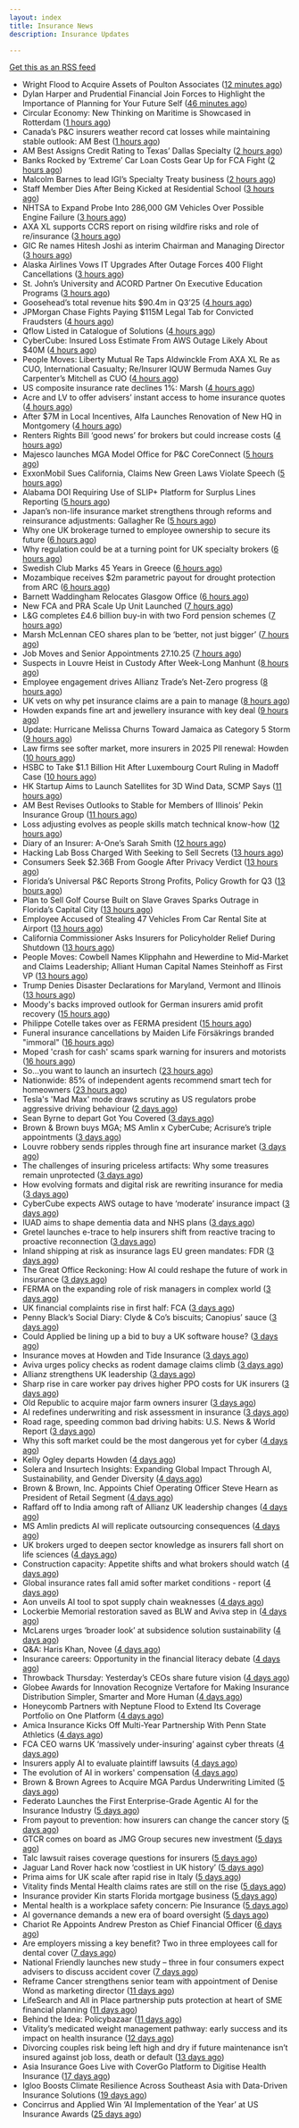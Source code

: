 ```yaml
---
layout: index
title: Insurance News
description: Insurance Updates

---
```


[Get this as an RSS feed](/insurance.rss)

<!-- news_marker starts -->
- Wright Flood to Acquire Assets of Poulton Associates ([12 minutes ago](https://www.insurtechinsights.com/wright-flood-to-acquire-assets-of-poulton-associates/))
- Dylan Harper and Prudential Financial Join Forces to Highlight the Importance of Planning for Your Future Self ([46 minutes ago](https://www.insurtechinsights.com/dylan-harper-and-prudential-financial-join-forces-to-highlight-the-importance-of-planning-for-your-future-self/))
- Circular Economy: New Thinking on Maritime is Showcased in Rotterdam ([1 hours ago](https://insurance-edge.net/2025/10/27/circular-economy-new-thinking-in-maritime-showcased-in-rotterdam/))
- Canada’s P&C insurers weather record cat losses while maintaining stable outlook: AM Best ([1 hours ago](https://www.reinsurancene.ws/canadas-pc-insurers-weather-record-cat-losses-while-maintaining-stable-outlook-am-best/))
- AM Best Assigns Credit Rating to Texas’ Dallas Specialty ([2 hours ago](https://www.insurancejournal.com/news/southcentral/2025/10/27/845254.htm))
- Banks Rocked by ‘Extreme’ Car Loan Costs Gear Up for FCA Fight ([2 hours ago](https://www.insurancejournal.com/news/international/2025/10/27/845244.htm))
- Malcolm Barnes to lead IGI’s Specialty Treaty business ([2 hours ago](https://www.reinsurancene.ws/malcolm-barnes-to-lead-igis-specialty-treaty-business/))
- Staff Member Dies After Being Kicked at Residential School ([3 hours ago](https://www.insurancejournal.com/news/east/2025/10/27/845241.htm))
- NHTSA to Expand Probe Into 286,000 GM Vehicles Over Possible Engine Failure ([3 hours ago](https://www.insurancejournal.com/news/national/2025/10/27/845235.htm))
- AXA XL supports CCRS report on rising wildfire risks and role of re/insurance ([3 hours ago](https://www.reinsurancene.ws/axa-xl-supports-ccrs-report-on-rising-wildfire-risks-and-role-of-re-insurance/))
- GIC Re names Hitesh Joshi as interim Chairman and Managing Director ([3 hours ago](https://www.reinsurancene.ws/gic-re-names-hitesh-joshi-as-interim-chairman-and-managing-director/))
- Alaska Airlines Vows IT Upgrades After Outage Forces 400 Flight Cancellations ([3 hours ago](https://www.insurancejournal.com/news/national/2025/10/27/845228.htm))
- St. John’s University and ACORD Partner On Executive Education Programs ([3 hours ago](https://www.insurancejournal.com/news/east/2025/10/27/845225.htm))
- Goosehead’s total revenue hits $90.4m in Q3’25 ([4 hours ago](https://www.reinsurancene.ws/gooseheads-total-revenue-hits-90-4m-in-q325/))
- JPMorgan Chase Fights Paying $115M Legal Tab for Convicted Fraudsters ([4 hours ago](https://www.insurancejournal.com/news/national/2025/10/27/845222.htm))
- Qflow Listed in Catalogue of Solutions ([4 hours ago](https://insurance-edge.net/2025/10/27/qflow-listed-in-catalogue-of-solutions/))
- CyberCube: Insured Loss Estimate From AWS Outage Likely About $40M ([4 hours ago](https://www.insurancejournal.com/news/national/2025/10/27/845197.htm))
- People Moves: Liberty Mutual Re Taps Aldwinckle From AXA XL Re as CUO, International Casualty; Re/Insurer IQUW Bermuda Names Guy Carpenter’s Mitchell as CUO ([4 hours ago](https://www.insurancejournal.com/news/international/2025/10/27/845210.htm))
- US composite insurance rate declines 1%: Marsh ([4 hours ago](https://www.reinsurancene.ws/us-composite-insurance-rate-declines-1-marsh/))
- Acre and LV to offer advisers’ instant access to home insurance quotes ([4 hours ago](https://ifamagazine.com/acre-and-lv-to-offer-advisers-instant-access-to-home-insurance-quotes/))
- After $7M in Local Incentives, Alfa Launches Renovation of New HQ in Montgomery ([4 hours ago](https://www.insurancejournal.com/news/southeast/2025/10/27/845205.htm))
- Renters Rights Bill ‘good news’ for brokers but could increase costs ([4 hours ago](https://www.postonline.co.uk/broker/7959282/renters-rights-bill-%E2%80%98good-news%E2%80%99-for-brokers-but-could-increase-costs))
- Majesco launches MGA Model Office for P&C CoreConnect ([5 hours ago](https://www.reinsurancene.ws/majesco-launches-mga-model-office-for-pc-coreconnect/))
- ExxonMobil Sues California, Claims New Green Laws Violate Speech ([5 hours ago](https://www.insurancejournal.com/news/west/2025/10/27/845201.htm))
- Alabama DOI Requiring Use of SLIP+ Platform for Surplus Lines Reporting ([5 hours ago](https://www.insurancejournal.com/news/southeast/2025/10/27/845196.htm))
- Japan’s non-life insurance market strengthens through reforms and reinsurance adjustments: Gallagher Re ([5 hours ago](https://www.reinsurancene.ws/japans-non-life-insurance-market-strengthens-through-reforms-and-reinsurance-adjustments-gallagher-re/))
- Why one UK brokerage turned to employee ownership to secure its future ([6 hours ago](https://www.insurancebusinessmag.com/uk/news/breaking-news/why-one-uk-brokerage-turned-to-employee-ownership-to-secure-its-future-554401.aspx))
- Why regulation could be at a turning point for UK specialty brokers ([6 hours ago](https://www.insurancebusinessmag.com/uk/news/breaking-news/why-regulation-could-be-at-a-turning-point-for-uk-specialty-brokers-554397.aspx))
- Swedish Club Marks 45 Years in Greece ([6 hours ago](https://insurance-edge.net/2025/10/27/swedish-club-marks-45-years-in-greece/))
- Mozambique receives $2m parametric payout for drought protection from ARC ([6 hours ago](https://www.reinsurancene.ws/mozambique-receives-2m-parametric-payout-for-drought-protection-from-arc/))
- Barnett Waddingham Relocates Glasgow Office ([6 hours ago](https://insurance-edge.net/2025/10/27/barnett-waddingham-relocates-glasgow-office/))
- New FCA and PRA Scale Up Unit Launched ([7 hours ago](https://insurance-edge.net/2025/10/27/new-fca-and-pra-scale-up-unit-launched/))
- L&G completes £4.6 billion buy-in with two Ford pension schemes ([7 hours ago](https://www.reinsurancene.ws/lg-completes-4-6-billion-buy-in-with-two-ford-pension-schemes/))
- Marsh McLennan CEO shares plan to be ‘better, not just bigger’ ([7 hours ago](https://www.postonline.co.uk/news/7959106/marsh-mclennan-ceo-shares-plan-to-be-%E2%80%98better-not-just-bigger%E2%80%99))
- Job Moves and Senior Appointments 27.10.25 ([7 hours ago](https://insurance-edge.net/2025/10/27/job-moves-and-senior-appointments-27-10-25/))
- Suspects in Louvre Heist in Custody After Week-Long Manhunt ([8 hours ago](https://www.insurancejournal.com/news/international/2025/10/27/845188.htm))
- Employee engagement drives Allianz Trade’s Net-Zero progress ([8 hours ago](https://www.postonline.co.uk/news/7959245/employee-engagement-drives-allianz-trade%E2%80%99s-net-zero-progress))
- UK vets on why pet insurance claims are a pain to manage ([8 hours ago](https://www.insurancebusinessmag.com/uk/news/breaking-news/uk-vets-on-why-pet-insurance-claims-are-a-pain-to-manage-554377.aspx))
- Howden expands fine art and jewellery insurance with key deal ([9 hours ago](https://www.insurancebusinessmag.com/uk/news/mergers-acquisitions/howden-expands-fine-art-and-jewellery-insurance-with-key-deal-554374.aspx))
- Update: Hurricane Melissa Churns Toward Jamaica as Category 5 Storm ([9 hours ago](https://www.insurancejournal.com/news/international/2025/10/27/845181.htm))
- Law firms see softer market, more insurers in 2025 PII renewal: Howden ([10 hours ago](https://www.insurancebusinessmag.com/uk/news/professional-liability/law-firms-see-softer-market-more-insurers-in-2025-pii-renewal-howden-554373.aspx))
- HSBC to Take $1.1 Billion Hit After Luxembourg Court Ruling in Madoff Case ([10 hours ago](https://www.insurancejournal.com/news/international/2025/10/27/845173.htm))
- HK Startup Aims to Launch Satellites for 3D Wind Data, SCMP Says ([11 hours ago](https://www.insurancejournal.com/news/international/2025/10/27/845169.htm))
- AM Best Revises Outlooks to Stable for Members of Illinois’ Pekin Insurance Group ([11 hours ago](https://www.insurancejournal.com/news/midwest/2025/10/27/845166.htm))
- Loss adjusting evolves as people skills match technical know-how ([12 hours ago](https://www.postonline.co.uk/claims/7959144/loss-adjusting-evolves-as-people-skills-match-technical-know-how))
- Diary of an Insurer: A-One’s Sarah Smith ([12 hours ago](https://www.postonline.co.uk/broker/7958939/diary-of-an-insurer-a-one%E2%80%99s-sarah-smith))
- Hacking Lab Boss Charged With Seeking to Sell Secrets ([13 hours ago](https://www.insurancejournal.com/news/national/2025/10/27/845146.htm))
- Consumers Seek $2.36B From Google After Privacy Verdict ([13 hours ago](https://www.insurancejournal.com/news/national/2025/10/27/845143.htm))
- Florida’s Universal P&C Reports Strong Profits, Policy Growth for Q3 ([13 hours ago](https://www.insurancejournal.com/news/southeast/2025/10/27/845138.htm))
- Plan to Sell Golf Course Built on Slave Graves Sparks Outrage in Florida’s Capital City ([13 hours ago](https://www.insurancejournal.com/news/southeast/2025/10/27/845076.htm))
- Employee Accused of Stealing 47 Vehicles From Car Rental Site at Airport ([13 hours ago](https://www.insurancejournal.com/news/east/2025/10/27/845150.htm))
- California Commissioner Asks Insurers for Policyholder Relief During Shutdown ([13 hours ago](https://www.insurancejournal.com/news/west/2025/10/27/845123.htm))
- People Moves: Cowbell Names Klipphahn and Hewerdine to Mid-Market and Claims Leadership; Alliant Human Capital Names Steinhoff as First VP ([13 hours ago](https://www.insurancejournal.com/news/west/2025/10/27/844931.htm))
- Trump Denies Disaster Declarations for Maryland, Vermont and Illinois ([13 hours ago](https://www.insurancejournal.com/news/east/2025/10/27/845154.htm))
- Moody's backs improved outlook for German insurers amid profit recovery ([15 hours ago](https://www.insurancebusinessmag.com/uk/news/breaking-news/moodys-backs-improved-outlook-for-german-insurers-amid-profit-recovery-554334.aspx))
- Philippe Cotelle takes over as FERMA president ([15 hours ago](https://www.insurancebusinessmag.com/uk/news/breaking-news/philippe-cotelle-takes-over-as-ferma-president-554332.aspx))
- Funeral insurance cancellations by Maiden Life Försäkrings branded "immoral" ([16 hours ago](https://www.insurancebusinessmag.com/uk/news/breaking-news/funeral-insurance-cancellations-by-maiden-life-forsakrings-branded-immoral-554331.aspx))
- Moped 'crash for cash' scams spark warning for insurers and motorists ([16 hours ago](https://www.insurancebusinessmag.com/uk/news/breaking-news/moped-crash-for-cash-scams-spark-warning-for-insurers-and-motorists-554330.aspx))
- So…you want to launch an insurtech ([23 hours ago](https://www.dig-in.com/news/keys-to-launching-an-insurtech))
- Nationwide: 85% of independent agents recommend smart tech for homeowners ([23 hours ago](https://www.dig-in.com/news/most-independent-agents-recommend-smart-home-tech))
- Tesla's 'Mad Max' mode draws scrutiny as US regulators probe aggressive driving behaviour ([2 days ago](https://www.insurancebusinessmag.com/uk/news/breaking-news/teslas-mad-max-mode-draws-scrutiny-as-us-regulators-probe-aggressive-driving-behaviour-554352.aspx))
- Sean Byrne to depart Got You Covered ([3 days ago](https://www.postonline.co.uk/people/7959273/sean-byrne-to-depart-got-you-covered))
- Brown & Brown buys MGA; MS Amlin x CyberCube; Acrisure’s triple appointments ([3 days ago](https://www.postonline.co.uk/news/7959255/brown-brown-buys-mga-ms-amlin-x-cybercube-acrisure%E2%80%99s-triple-appointments))
- Louvre robbery sends ripples through fine art insurance market ([3 days ago](https://www.postonline.co.uk/news/7959272/louvre-robbery-sends-ripples-through-fine-art-insurance-market))
- The challenges of insuring priceless artifacts: Why some treasures remain unprotected ([3 days ago](https://www.insurancebusinessmag.com/uk/news/breaking-news/the-challenges-of-insuring-priceless-artifacts-why-some-treasures-remain-unprotected-554203.aspx))
- How evolving formats and digital risk are rewriting insurance for media ([3 days ago](https://www.insurancebusinessmag.com/uk/news/breaking-news/how-evolving-formats-and-digital-risk-are-rewriting-insurance-for-media-554201.aspx))
- CyberCube expects AWS outage to have ‘moderate’ insurance impact ([3 days ago](https://www.postonline.co.uk/commercial/7959270/cybercube-expects-aws-outage-to-have-%E2%80%98moderate%E2%80%99-insurance-impact))
- IUAD aims to shape dementia data and NHS plans ([3 days ago](https://www.postonline.co.uk/people/7959113/iuad-aims-to-shape-dementia-data-and-nhs-plans))
- Gretel launches e-trace to help insurers shift from reactive tracing to proactive reconnection ([3 days ago](https://ifamagazine.com/gretel-launches-e-trace-to-help-insurers-shift-from-reactive-tracing-to-proactive-customer-reconnection/))
- Inland shipping at risk as insurance lags EU green mandates: FDR ([3 days ago](https://www.insurancebusinessmag.com/uk/news/marine/inland-shipping-at-risk-as-insurance-lags-eu-green-mandates-fdr-554183.aspx))
- The Great Office Reckoning: How AI could reshape the future of work in insurance ([3 days ago](https://www.insurancebusinessmag.com/uk/news/breaking-news/the-great-office-reckoning-how-ai-could-reshape-the-future-of-work-in-insurance-554182.aspx))
- FERMA on the expanding role of risk managers in complex world ([3 days ago](https://www.insurancebusinessmag.com/uk/news/breaking-news/ferma-on-the-expanding-role-of-risk-managers-in-complex-world-554179.aspx))
- UK financial complaints rise in first half: FCA ([3 days ago](https://www.insurancebusinessmag.com/uk/news/breaking-news/uk-financial-complaints-rise-in-first-half-fca-554177.aspx))
- Penny Black’s Social Diary: Clyde & Co’s biscuits; Canopius’ sauce ([3 days ago](https://www.postonline.co.uk/people/7959068/penny-black%E2%80%99s-social-diary-clyde-co%E2%80%99s-biscuits-canopius%E2%80%99-sauce))
- Could Applied be lining up a bid to buy a UK software house? ([3 days ago](https://www.postonline.co.uk/technology/7959222/could-applied-be-lining-up-a-bid-to-buy-a-uk-software-house))
- Insurance moves at Howden and Tide Insurance ([3 days ago](https://www.insurancebusinessmag.com/uk/news/breaking-news/insurance-moves-at-howden-and-tide-insurance-554138.aspx))
- Aviva urges policy checks as rodent damage claims climb ([3 days ago](https://www.insurancebusinessmag.com/uk/news/breaking-news/aviva-urges-policy-checks-as-rodent-damage-claims-climb-554137.aspx))
- Allianz strengthens UK leadership ([3 days ago](https://www.insurancebusinessmag.com/uk/news/breaking-news/allianz-strengthens-uk-leadership-554135.aspx))
- Sharp rise in care worker pay drives higher PPO costs for UK insurers ([3 days ago](https://www.insurancebusinessmag.com/uk/news/breaking-news/sharp-rise-in-care-worker-pay-drives-higher-ppo-costs-for-uk-insurers-554133.aspx))
- Old Republic to acquire major farm owners insurer ([3 days ago](https://www.dig-in.com/news/old-republic-to-acquire-everett-cash-mutual))
- AI redefines underwriting and risk assessment in insurance ([3 days ago](https://www.dig-in.com/opinion/ai-redefines-underwriting-and-risk-assessment-in-insurance))
- Road rage, speeding common bad driving habits: U.S. News & World Report ([3 days ago](https://www.dig-in.com/news/road-rage-speeding-bad-driving-habits-u-s-news-world-report))
- Why this soft market could be the most dangerous yet for cyber ([4 days ago](https://www.insurancebusinessmag.com/uk/news/cyber/why-this-soft-market-could-be-the-most-dangerous-yet-for-cyber-554099.aspx))
- Kelly Ogley departs Howden ([4 days ago](https://www.postonline.co.uk/broker/7959269/kelly-ogley-departs-howden))
- Solera and Insurtech Insights: Expanding Global Impact Through AI, Sustainability, and Gender Diversity ([4 days ago](https://www.insurtechinsights.com/solera-and-insurtech-insights-expanding-global-impact-through-ai-sustainability-and-gender-diversity/))
- Brown & Brown, Inc. Appoints Chief Operating Officer Steve Hearn as President of Retail Segment ([4 days ago](https://www.insurtechinsights.com/brown-brown-inc-appoints-chief-operating-officer-steve-hearn-as-president-of-retail-segment/))
- Raffard off to India among raft of Allianz UK leadership changes ([4 days ago](https://www.postonline.co.uk/news/7959266/raffard-off-to-india-among-raft-of-allianz-uk-leadership-changes))
- MS Amlin predicts AI will replicate outsourcing consequences ([4 days ago](https://www.postonline.co.uk/technology/7959262/ms-amlin-predicts-ai-will-replicate-outsourcing-consequences))
- UK brokers urged to deepen sector knowledge as insurers fall short on life sciences ([4 days ago](https://www.insurancebusinessmag.com/uk/news/breaking-news/uk-brokers-urged-to-deepen-sector-knowledge-as-insurers-fall-short-on-life-sciences-554028.aspx))
- Construction capacity: Appetite shifts and what brokers should watch ([4 days ago](https://www.insurancebusinessmag.com/uk/news/construction-engineering/construction-capacity-appetite-shifts-and-what-brokers-should-watch-554027.aspx))
- Global insurance rates fall amid softer market conditions - report ([4 days ago](https://www.insurancebusinessmag.com/uk/news/breaking-news/global-insurance-rates-fall-amid-softer-market-conditions--report-554021.aspx))
- Aon unveils AI tool to spot supply chain weaknesses ([4 days ago](https://www.insurancebusinessmag.com/uk/news/technology/aon-unveils-ai-tool-to-spot-supply-chain-weaknesses-554020.aspx))
- Lockerbie Memorial restoration saved as BLW and Aviva step in ([4 days ago](https://www.postonline.co.uk/broker/7959263/lockerbie-memorial-restoration-saved-as-blw-and-aviva-step-in))
- McLarens urges ‘broader look’ at subsidence solution sustainability ([4 days ago](https://www.postonline.co.uk/claims/7959239/mclarens-urges-%E2%80%98broader-look%E2%80%99-at-subsidence-solution-sustainability))
- Q&A: Haris Khan, Novee ([4 days ago](https://www.postonline.co.uk/technology/7958878/qa-haris-khan-novee))
- Insurance careers: Opportunity in the financial literacy debate ([4 days ago](https://www.postonline.co.uk/people/7959118/insurance-careers-opportunity-in-the-financial-literacy-debate))
- Throwback Thursday: Yesterday’s CEOs share future vision ([4 days ago](https://www.postonline.co.uk/people/7956773/throwback-thursday-yesterday%E2%80%99s-ceos-share-future-vision))
- Globee Awards for Innovation Recognize Vertafore for Making Insurance Distribution Simpler, Smarter and More Human ([4 days ago](https://www.insurtechinsights.com/globee-awards-for-innovation-recognize-vertafore-for-making-insurance-distribution-simpler-smarter-and-more-human/))
- Honeycomb Partners with Neptune Flood to Extend Its Coverage Portfolio on One Platform ([4 days ago](https://www.insurtechinsights.com/honeycomb-partners-with-neptune-flood-to-extend-its-coverage-portfolio-on-one-platform/))
- Amica Insurance Kicks Off Multi-Year Partnership With Penn State Athletics ([4 days ago](https://www.insurtechinsights.com/amica-insurance-kicks-off-multi-year-partnership-with-penn-state-athletics/))
- FCA CEO warns UK ‘massively under-insuring’ against cyber threats ([4 days ago](https://www.postonline.co.uk/regulation/7959264/fca-ceo-warns-uk-%E2%80%98massively-under-insuring%E2%80%99-against-cyber-threats))
- Insurers apply AI to evaluate plaintiff lawsuits ([4 days ago](https://www.dig-in.com/news/insurers-apply-ai-to-evaluate-plaintiff-lawsuits))
- The evolution of AI in workers' compensation ([4 days ago](https://www.dig-in.com/opinion/the-evolution-of-ai-in-workers-compensation))
- Brown & Brown Agrees to Acquire MGA Pardus Underwriting Limited ([5 days ago](https://www.insurtechinsights.com/brown-brown-agrees-to-acquire-mga-pardus-underwriting-limited/))
- Federato Launches the First Enterprise-Grade Agentic AI for the Insurance Industry ([5 days ago](https://www.insurtechinsights.com/federato-launches-the-first-enterprise-grade-agentic-ai-for-the-insurance-industry/))
- From payout to prevention: how insurers can change the cancer story ([5 days ago](https://ifamagazine.com/from-payout-to-prevention-how-insurers-can-change-the-cancer-story/))
- GTCR comes on board as JMG Group secures new investment ([5 days ago](https://www.postonline.co.uk/broker/7959250/gtcr-comes-on-board-as-jmg-group-secures-new-investment))
- Talc lawsuit raises coverage questions for insurers ([5 days ago](https://www.postonline.co.uk/commercial/7959251/talc-lawsuit-raises-coverage-questions-for-insurers))
- Jaguar Land Rover hack now ‘costliest in UK history’ ([5 days ago](https://www.postonline.co.uk/news/7959253/jaguar-land-rover-hack-now-%E2%80%98costliest-in-uk-history%E2%80%99))
- Prima aims for UK scale after rapid rise in Italy ([5 days ago](https://www.postonline.co.uk/news/7959238/prima-aims-for-uk-scale-after-rapid-rise-in-italy))
- Vitality finds Mental Health claims rates are still on the rise ([5 days ago](https://ifamagazine.com/vitality-finds-mental-health-claims-rates-are-still-on-the-rise/))
- Insurance provider Kin starts Florida mortgage business ([5 days ago](https://www.dig-in.com/news/insurance-provider-kin-starts-florida-mortgage-business))
- Mental health is a workplace safety concern: Pie Insurance ([5 days ago](https://www.dig-in.com/news/mental-health-is-a-workplace-safety-concern-pie-insurance))
- AI governance demands a new era of board oversight ([5 days ago](https://www.dig-in.com/opinion/ai-governance-demands-a-new-era-of-oversight))
- Chariot Re Appoints Andrew Preston as Chief Financial Officer ([6 days ago](https://www.insurtechinsights.com/chariot-re-appoints-andrew-preston-as-chief-financial-officer/))
- Are employers missing a key benefit? Two in three employees call for dental cover ([7 days ago](https://ifamagazine.com/are-employers-missing-a-key-benefit-two-in-three-employees-call-for-dental-cover/))
- National Friendly launches new study – three in four consumers expect advisers to discuss accident cover ([7 days ago](https://ifamagazine.com/national-friendly-launches-new-study-three-in-four-consumers-expect-advisers-to-discuss-accident-cover/))
- Reframe Cancer strengthens senior team with appointment of Denise Wond as marketing director ([11 days ago](https://ifamagazine.com/reframe-cancer-strengthens-senior-team-with-appointment-of-denise-wond-as-marketing-director/))
- LifeSearch and All in Place partnership puts protection at heart of SME financial planning ([11 days ago](https://ifamagazine.com/lifesearch-and-all-in-place-partnership-puts-protection-at-heart-of-sme-financial-planning/))
- Behind the Idea: Policybazaar ([11 days ago](https://thefintechtimes.com/behind-the-idea-policybazaar/))
- Vitality’s medicated weight management pathway: early success and its impact on health insurance ([12 days ago](https://ifamagazine.com/vitalitys-medicated-weight-management-pathway-early-success-and-its-impact-on-health-insurance/))
- Divorcing couples risk being left high and dry if future maintenance isn’t insured against job loss, death or default ([13 days ago](https://ifamagazine.com/divorcing-couples-risk-being-left-high-and-dry-if-future-maintenance-isnt-insured-against-job-loss-death-or-default/))
- Asia Insurance Goes Live with CoverGo Platform to Digitise Health Insurance ([17 days ago](https://thefintechtimes.com/asia-insurance-goes-live-with-covergo-platform-to-digitise-health-insurance/))
- Igloo Boosts Climate Resilience Across Southeast Asia with Data-Driven Insurance Solutions ([19 days ago](https://thefintechtimes.com/igloo-boosts-climate-resilience-across-southeast-asia-with-data-driven-insurance-solutions/))
- Concirrus and Applied Win ‘AI Implementation of the Year’ at US Insurance Awards ([25 days ago](https://thefintechtimes.com/concirrus-ai-cuts-aviation-underwriting-time-from-36-hours-to-minutes-for-applied-aviation/))

<!-- news_marker ends -->